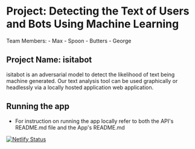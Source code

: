# Project: Detecting the Text of Users and Bots Using Machine Learning

Team Members:
    - Max
    - Spoon
    - Butters
    - George

## Project Name: isitabot

isitabot is an adversarial model to detect the likelihood of text being machine
generated. Our text analysis tool can be used graphically or headlessly via a
locally hosted application web application.

## Running the app

- For instruction on running the app locally refer to both
  the API's README.md file and the App's README.md

[![Netlify Status](https://api.netlify.com/api/v1/badges/0d10204c-8c66-42c1-960e-1aee4d8a891a/deploy-status)](https://app.netlify.com/sites/isitabot/deploys)
